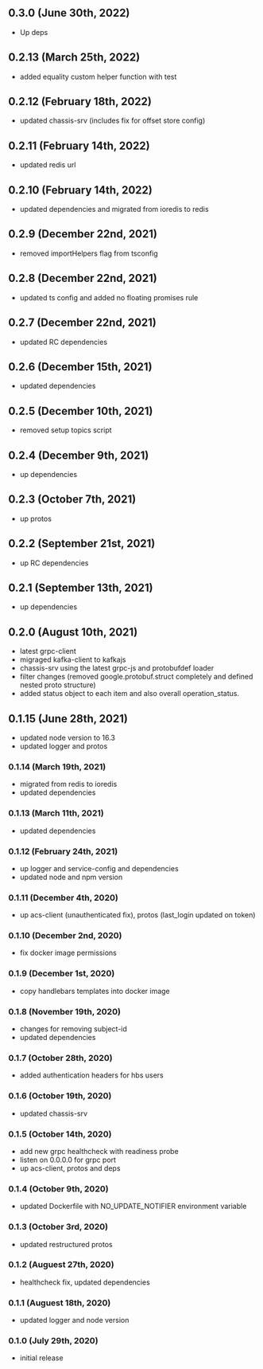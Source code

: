 ## 0.3.0 (June 30th, 2022)

- Up deps

## 0.2.13 (March 25th, 2022)

- added equality custom helper function with test

## 0.2.12 (February 18th, 2022)

- updated chassis-srv (includes fix for offset store config)

## 0.2.11 (February 14th, 2022)

- updated redis url

## 0.2.10 (February 14th, 2022)

- updated dependencies and migrated from ioredis to redis

## 0.2.9 (December 22nd, 2021)

- removed importHelpers flag from tsconfig

## 0.2.8 (December 22nd, 2021)

- updated ts config and added no floating promises rule

## 0.2.7 (December 22nd, 2021)

- updated RC dependencies

## 0.2.6 (December 15th, 2021)

- updated dependencies

## 0.2.5 (December 10th, 2021)

- removed setup topics script

## 0.2.4 (December 9th, 2021)

- up dependencies

## 0.2.3 (October 7th, 2021)

- up protos

## 0.2.2 (September 21st, 2021)

- up RC dependencies

## 0.2.1 (September 13th, 2021)

- up dependencies

## 0.2.0 (August 10th, 2021)

- latest grpc-client
- migraged kafka-client to kafkajs
- chassis-srv using the latest grpc-js and protobufdef loader
- filter changes (removed google.protobuf.struct completely and defined nested proto structure)
- added status object to each item and also overall operation_status.

## 0.1.15 (June 28th, 2021)

- updated node version to 16.3
- updated logger and protos

### 0.1.14 (March 19th, 2021)

- migrated from redis to ioredis
- updated dependencies

### 0.1.13 (March 11th, 2021)

- updated dependencies

### 0.1.12 (February 24th, 2021)

- up logger and service-config and dependencies
- updated node and npm version

### 0.1.11 (December 4th, 2020)

- up acs-client (unauthenticated fix), protos (last_login updated on token)

### 0.1.10 (December 2nd, 2020)

- fix docker image permissions

### 0.1.9 (December 1st, 2020)

- copy handlebars templates into docker image

### 0.1.8 (November 19th, 2020)

- changes for removing subject-id
- updated dependencies

### 0.1.7 (October 28th, 2020)

- added authentication headers for hbs users

### 0.1.6 (October 19th, 2020)

- updated chassis-srv

### 0.1.5 (October 14th, 2020)

- add new grpc healthcheck with readiness probe
- listen on 0.0.0.0 for grpc port
- up acs-client, protos and deps

### 0.1.4 (October 9th, 2020)

- updated Dockerfile with NO_UPDATE_NOTIFIER environment variable

### 0.1.3 (October 3rd, 2020)

- updated restructured protos

### 0.1.2 (Auguest 27th, 2020)

- healthcheck fix, updated dependencies

### 0.1.1 (Auguest 18th, 2020)

- updated logger and node version

### 0.1.0 (July 29th, 2020)

- initial release
